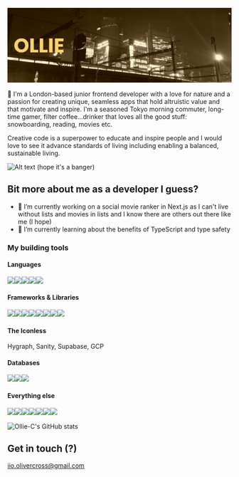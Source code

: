 [![MasterHead](https://raw.githubusercontent.com/Ollie-C/ollie-c/main/banner.png)](https://github.com/Ollie-C)

👋 I'm a London-based junior frontend developer with a love for nature and a passion for creating unique, seamless apps that hold altruistic value and that motivate and inspire. I'm a seasoned Tokyo morning commuter, long-time gamer, filter coffee...drinker that loves all the good stuff: snowboarding, reading, movies etc.

Creative code is a superpower to educate and inspire people and I would love to see it advance standards of living including enabling a balanced, sustainable living.

![Alt text](https://spotify-recently-played-readme.vercel.app/api?user=motijeo&count=1)
(hope it's a banger)

## Bit more about me as a developer I guess? 

- 🔭 I’m currently working on a social movie ranker in Next.js as I can't live without lists and movies in lists and I know there are others out there like me (I hope)
- 🌱 I’m currently learning about the benefits of TypeScript and type safety

### My building tools
<div><h4>Languages</h4><div><img src="https://img.shields.io/badge/CSS3-1572B6?style=for-the-badge&logo=css3&logoColor=white" /><img src="https://img.shields.io/badge/HTML5-E34F26?style=for-the-badge&logo=html5&logoColor=white" /><img src="https://img.shields.io/badge/JavaScript-323330?style=for-the-badge&logo=javascript&logoColor=F7DF1E" /><img src="https://img.shields.io/badge/Python-FFD43B?style=for-the-badge&logo=python&logoColor=blue" /><img src="https://img.shields.io/badge/TypeScript-007ACC?style=for-the-badge&logo=typescript&logoColor=white" /></div></div>

<div><h4>Frameworks & Libraries</h4><img src="https://img.shields.io/badge/Express.js-000000?style=for-the-badge&logo=express&logoColor=white" /><img src="https://img.shields.io/badge/firebase-ffca28?style=for-the-badge&logo=firebase&logoColor=black" /><img src="https://img.shields.io/badge/GraphQl-E10098?style=for-the-badge&logo=graphql&logoColor=white" /><img src="https://img.shields.io/badge/Jest-C21325?style=for-the-badge&logo=jest&logoColor=white" /><img src="https://img.shields.io/badge/next.js-000000?style=for-the-badge&logo=nextdotjs&logoColor=white" /><img src="https://img.shields.io/badge/Node.js-339933?style=for-the-badge&logo=nodedotjs&logoColor=white" /><img src="https://img.shields.io/badge/React-20232A?style=for-the-badge&logo=react&logoColor=61DAFB" /><img src="https://img.shields.io/badge/Sass-CC6699?style=for-the-badge&logo=sass&logoColor=white" /></div>

<div><h4>The Iconless</h4>Hygraph, Sanity, Supabase, GCP</div>

<div><h4>Databases</h4><div><img src="https://img.shields.io/badge/MongoDB-4EA94B?style=for-the-badge&logo=mongodb&logoColor=white" /><img src="https://img.shields.io/badge/MySQL-005C84?style=for-the-badge&logo=mysql&logoColor=white" /><img src="https://img.shields.io/badge/PostgreSQL-316192?style=for-the-badge&logo=postgresql&logoColor=white" /></div></div>

<div><h4>Everything else</h4><div><img src="https://img.shields.io/badge/Postman-FF6C37?style=for-the-badge&logo=Postman&logoColor=white https://img.shields.io/badge/Trello-0052CC?style=for-the-badge&logo=trello&logoColor=white" /><img src="https://img.shields.io/badge/Trello-0052CC?style=for-the-badge&logo=trello&logoColor=white" /><img src="https://img.shields.io/badge/Jira-0052CC?style=for-the-badge&logo=Jira&logoColor=white" /><img src="https://img.shields.io/badge/Prisma-3982CE?style=for-the-badge&logo=Prisma&logoColor=white" /><img src="https://img.shields.io/badge/Vercel-000000?style=for-the-badge&logo=vercel&logoColor=white" /><img src="https://img.shields.io/badge/Adobe%20Photoshop-31A8FF?style=for-the-badge&logo=Adobe%20Photoshop&logoColor=black" /><img src="https://img.shields.io/badge/Figma-F24E1E?style=for-the-badge&logo=figma&logoColor=white" /></div></div>

![Ollie-C's GitHub stats](https://github-readme-stats.vercel.app/api?username=ollie-c&theme=monokai&show_icons=true&hide=stars,prs,issues)

## Get in touch (?)

iio.olivercross@gmail.com


